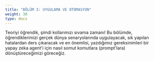 ```yaml
---
title: "BÖLÜM 3: UYGULAMA VE OTOMASYON"
weight: 30
type: docs
---
```


Teoriyi öğrendik, şimdi kollarımızı sıvama zamanı! Bu bölümde, öğrendiklerimizi gerçek dünya senaryolarında uygulayacak, sık yapılan hatalardan ders çıkaracak ve en önemlisi, yazdığımız gereksinimleri bir yapay zeka agent'i için nasıl somut komutlara (prompt'lara) dönüştüreceğimizi göreceğiz.
